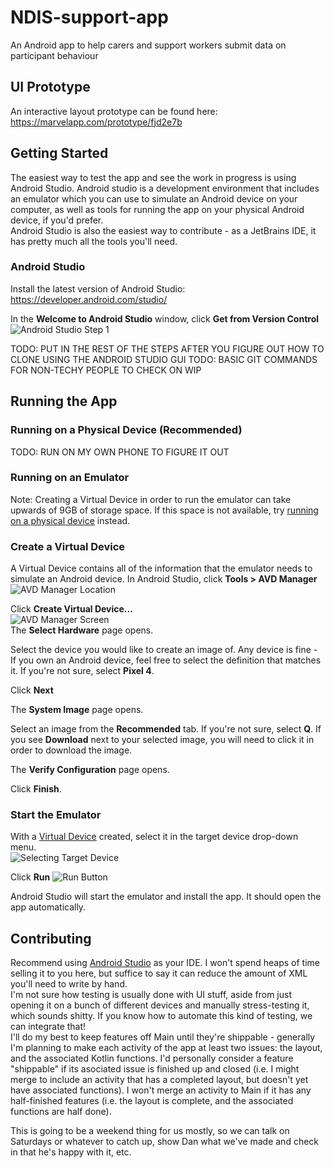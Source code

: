 # NDIS-support-app
An Android app to help carers and support workers submit data on participant behaviour

## UI Prototype
An interactive layout prototype can be found here:
https://marvelapp.com/prototype/fjd2e7b

## Getting Started
The easiest way to test the app and see the work in progress is using Android Studio. Android studio is a development environment that includes an emulator which you can use to simulate an Android device on your computer, as well as tools for running the app on your physical Android device, if you'd prefer.  
Android Studio is also the easiest way to contribute - as a JetBrains IDE, it has pretty much all the tools you'll need.

### Android Studio
Install the latest version of Android Studio: https://developer.android.com/studio/

In the **Welcome to Android Studio** window, click **Get from Version Control**  
![Android Studio Step 1](https://github.com/joshdickie/NDIS-support-app/doobledeedoo)

TODO: PUT IN THE REST OF THE STEPS AFTER YOU FIGURE OUT HOW TO CLONE USING THE ANDROID STUDIO GUI
TODO: BASIC GIT COMMANDS FOR NON-TECHY PEOPLE TO CHECK ON WIP

## Running the App
### Running on a Physical Device (Recommended)
TODO: RUN ON MY OWN PHONE TO FIGURE IT OUT
### Running on an Emulator
Note: Creating a Virtual Device in order to run the emulator can take upwards of 9GB of storage space. If this space is not available, try [running on a physical device](#running-on-a-physical-device-recommended) instead.

### Create a Virtual Device
A Virtual Device contains all of the information that the emulator needs to simulate an Android device. 
In Android Studio, click **Tools > AVD Manager**  
![AVD Manager Location](https://github.com/joshdickie/NDIS-support-app/doobledeedoo)

Click **Create Virtual Device...**  
![AVD Manager Screen](https://github.com/joshdickie/NDIS-support-app/doobledeedoo)  
The **Select Hardware** page opens.

Select the device you would like to create an image of. Any device is fine - If you own an Android device, feel free to select the definition that matches it. If you're not sure, select **Pixel 4**.

Click **Next**

The **System Image** page opens.

Select an image from the **Recommended** tab. If you're not sure, select **Q**. If you see **Download** next to your selected image, you will need to click it in order to download the image.

The **Verify Configuration** page opens.

Click **Finish**.

### Start the Emulator
With a [Virtual Device](#create-a-virtual-device) created, select it in the target device drop-down menu.  
![Selecting Target Device](https://github.com/joshdickie/NDIS-support-app/doobledeedoo)

Click **Run** ![Run Button](https://github.com/joshdickie/NDIS-support-app/doobledeedoo)

Android Studio will start the emulator and install the app. It should open the app automatically.

## Contributing
Recommend using [Android Studio](#android-studio) as your IDE. I won't spend heaps of time selling it to you here, but suffice to say it can reduce the amount of XML you'll need to write by hand.  
I'm not sure how testing is usually done with UI stuff, aside from just opening it on a bunch of different devices and manually stress-testing it, which sounds shitty. If you know how to automate this kind of testing, we can integrate that!  
I'll do my best to keep features off Main until they're shippable - generally I'm planning to make each activity of the app at least two issues: the layout, and the associated Kotlin functions. I'd personally consider a feature "shippable" if its asociated issue is finished up and closed (i.e. I might merge to include an activity that has a completed layout, but doesn't yet have associated functions). I won't merge an activity to Main if it has any half-finished features (i.e. the layout is complete, and the associated functions are half done).

This is going to be a weekend thing for us mostly, so we can talk on Saturdays or whatever to catch up, show Dan what we've made and check in that he's happy with it, etc.
